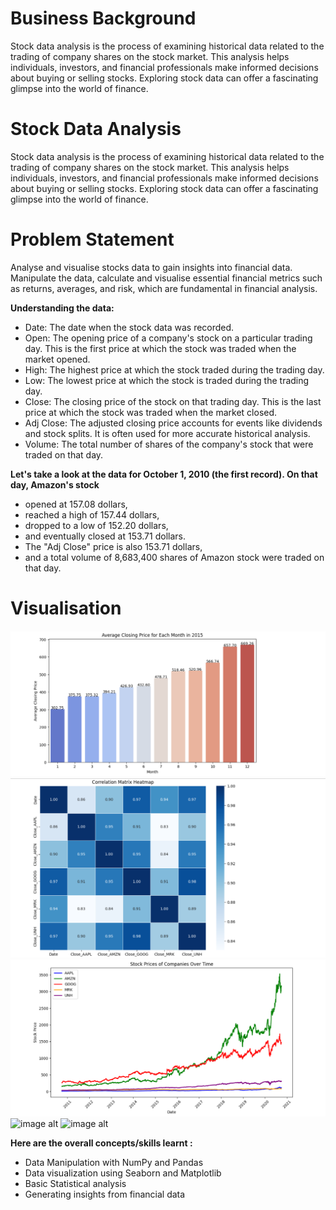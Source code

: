 # Business Background

Stock data analysis is the process of examining historical data related to the trading of company shares on the stock market. This analysis helps individuals, investors, and financial professionals make informed decisions about buying or selling stocks. Exploring stock data can offer a fascinating glimpse into the world of finance.

# Stock Data Analysis
Stock data analysis is the process of examining historical data related to the trading of company shares on the stock market. This analysis helps individuals, investors, and financial professionals make informed decisions about buying or selling stocks. Exploring stock data can offer a fascinating glimpse into the world of finance.

# Problem Statement
Analyse and visualise stocks data to gain insights into financial data. Manipulate the data, calculate and visualise essential financial metrics such as returns, averages, and risk, which are fundamental in financial analysis.

**Understanding the data:**
- Date: The date when the stock data was recorded.
- Open: The opening price of a company's stock on a particular trading day. This is the first price at which the stock was traded when the market opened.
- High: The highest price at which the stock traded during the trading day.
- Low: The lowest price at which the stock is traded during the trading day.
- Close: The closing price of the stock on that trading day. This is the last price at which the stock was traded when the market closed.
- Adj Close: The adjusted closing price accounts for events like dividends and stock splits. It is often used for more accurate historical analysis.
- Volume: The total number of shares of the company's stock that were traded on that day.

**Let's take a look at the data for October 1, 2010 (the first record). On that day, Amazon's stock**
- opened at 157.08 dollars,
- reached a high of 157.44 dollars,
- dropped to a low of 152.20 dollars,
- and eventually closed at 153.71 dollars.
- The "Adj Close" price is also 153.71 dollars,
- and a total volume of 8,683,400 shares of Amazon stock were traded on that day.

# Visualisation
![image alt](https://github.com/aafreenmo/Stock-Prices-Analysis/blob/ffc5602b1100d57d91d6ffbdc64aff75ff22de9c/Pictures/BarPlot.png)
![image alt](https://github.com/aafreenmo/Stock-Prices-Analysis/blob/e8a93708fa3396fdc1a8a91017761ce7d30fc815/Pictures/HeatMap.png)
![image alt](https://github.com/aafreenmo/Stock-Prices-Analysis/blob/b943492ae7b63d76e79de251c832437ad130723d/Pictures/LinePlot.png)
![image alt]()
![image alt]()


**Here are the overall concepts/skills learnt :**
- Data Manipulation with NumPy and Pandas
- Data visualization using Seaborn and Matplotlib
- Basic Statistical analysis
- Generating insights from financial data


